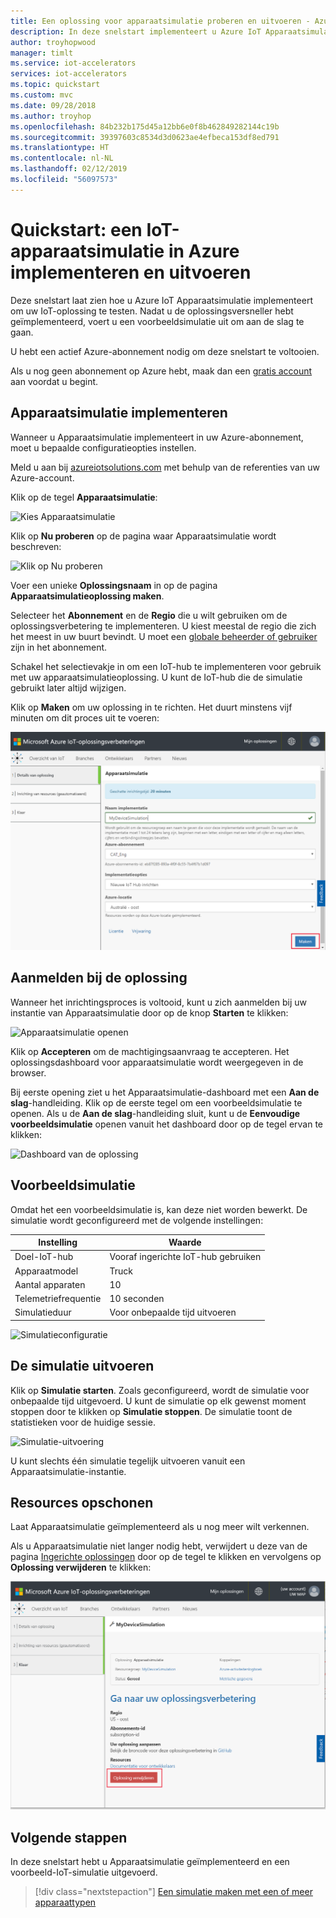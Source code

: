 ```yaml
---
title: Een oplossing voor apparaatsimulatie proberen en uitvoeren - Azure | Microsoft Docs
description: In deze snelstart implementeert u Azure IoT Apparaatsimulatie en voert u een simulatie uit
author: troyhopwood
manager: timlt
ms.service: iot-accelerators
services: iot-accelerators
ms.topic: quickstart
ms.custom: mvc
ms.date: 09/28/2018
ms.author: troyhop
ms.openlocfilehash: 84b232b175d45a12bb6e0f8b462849282144c19b
ms.sourcegitcommit: 39397603c8534d3d0623ae4efbeca153df8ed791
ms.translationtype: HT
ms.contentlocale: nl-NL
ms.lasthandoff: 02/12/2019
ms.locfileid: "56097573"
---
```

# <a name="quickstart-deploy-and-run-an-iot-device-simulation-in-azure"></a>Quickstart: een IoT-apparaatsimulatie in Azure implementeren en uitvoeren

Deze snelstart laat zien hoe u Azure IoT Apparaatsimulatie implementeert om uw IoT-oplossing te testen. Nadat u de oplossingsversneller hebt geïmplementeerd, voert u een voorbeeldsimulatie uit om aan de slag te gaan.

U hebt een actief Azure-abonnement nodig om deze snelstart te voltooien.

Als u nog geen abonnement op Azure hebt, maak dan een [gratis account](https://azure.microsoft.com/free/?WT.mc_id=A261C142F) aan voordat u begint.

## <a name="deploy-device-simulation"></a>Apparaatsimulatie implementeren

Wanneer u Apparaatsimulatie implementeert in uw Azure-abonnement, moet u bepaalde configuratieopties instellen.

Meld u aan bij [azureiotsolutions.com](https://www.azureiotsolutions.com/Accelerators) met behulp van de referenties van uw Azure-account.

Klik op de tegel **Apparaatsimulatie**:

![Kies Apparaatsimulatie](./media/quickstart-device-simulation-deploy/devicesimulation.png)

Klik op **Nu proberen** op de pagina waar Apparaatsimulatie wordt beschreven:

![Klik op Nu proberen](./media/quickstart-device-simulation-deploy/devicesimulationPDP.png)

Voer een unieke **Oplossingsnaam** in op de pagina **Apparaatsimulatieoplossing maken**.

Selecteer het **Abonnement** en de **Regio** die u wilt gebruiken om de oplossingsverbetering te implementeren. U kiest meestal de regio die zich het meest in uw buurt bevindt. U moet een [globale beheerder of gebruiker](iot-accelerators-permissions.md) zijn in het abonnement.

Schakel het selectievakje in om een IoT-hub te implementeren voor gebruik met uw apparaatsimulatieoplossing. U kunt de IoT-hub die de simulatie gebruikt later altijd wijzigen.

Klik op **Maken** om uw oplossing in te richten. Het duurt minstens vijf minuten om dit proces uit te voeren:

![Informatie over apparaatsimulatieoplossing](./media/quickstart-device-simulation-deploy/createform.png)

## <a name="sign-in-to-the-solution"></a>Aanmelden bij de oplossing

Wanneer het inrichtingsproces is voltooid, kunt u zich aanmelden bij uw instantie van Apparaatsimulatie door op de knop **Starten** te klikken:

![Apparaatsimulatie openen](./media/quickstart-device-simulation-deploy/choosenew.png)

Klik op **Accepteren** om de machtigingsaanvraag te accepteren. Het oplossingsdashboard voor apparaatsimulatie wordt weergegeven in de browser.

Bij eerste opening ziet u het Apparaatsimulatie-dashboard met een **Aan de slag**-handleiding. Klik op de eerste tegel om een voorbeeldsimulatie te openen. Als u de **Aan de slag**-handleiding sluit, kunt u de **Eenvoudige voorbeeldsimulatie** openen vanuit het dashboard door op de tegel ervan te klikken:

![Dashboard van de oplossing](./media/quickstart-device-simulation-deploy/GettingStarted.png)

## <a name="sample-simulation"></a>Voorbeeldsimulatie

Omdat het een voorbeeldsimulatie is, kan deze niet worden bewerkt. De simulatie wordt geconfigureerd met de volgende instellingen:

| Instelling             | Waarde                       |
| ------------------- | --------------------------- |
| Doel-IoT-hub      | Vooraf ingerichte IoT-hub gebruiken |
| Apparaatmodel        | Truck                       |
| Aantal apparaten   | 10                          |
| Telemetriefrequentie | 10 seconden                  |
| Simulatieduur | Voor onbepaalde tijd uitvoeren            |

![Simulatieconfiguratie](./media/quickstart-device-simulation-deploy/SampleSimulation.png)

## <a name="run-the-simulation"></a>De simulatie uitvoeren

Klik op **Simulatie starten**. Zoals geconfigureerd, wordt de simulatie voor onbepaalde tijd uitgevoerd. U kunt de simulatie op elk gewenst moment stoppen door te klikken op **Simulatie stoppen**. De simulatie toont de statistieken voor de huidige sessie.

![Simulatie-uitvoering](./media/quickstart-device-simulation-deploy/runningsimulation.png)

U kunt slechts één simulatie tegelijk uitvoeren vanuit een Apparaatsimulatie-instantie.

## <a name="clean-up-resources"></a>Resources opschonen

Laat Apparaatsimulatie geïmplementeerd als u nog meer wilt verkennen.

Als u Apparaatsimulatie niet langer nodig hebt, verwijdert u deze van de pagina [Ingerichte oplossingen](https://www.azureiotsolutions.com/Accelerators#dashboard) door op de tegel te klikken en vervolgens op **Oplossing verwijderen** te klikken:

![Oplossing verwijderen](media/quickstart-device-simulation-deploy/deletesolution.png)

## <a name="next-steps"></a>Volgende stappen

In deze snelstart hebt u Apparaatsimulatie geïmplementeerd en een voorbeeld-IoT-simulatie uitgevoerd.

> [!div class="nextstepaction"]
> [Een simulatie maken met een of meer apparaattypen](iot-accelerators-device-simulation-create-simulation.md)